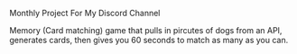 Monthly Project For My Discord Channel

Memory (Card matching) game that pulls in pircutes of dogs from an API, generates cards, then gives you 60 seconds to match as many as you can.
